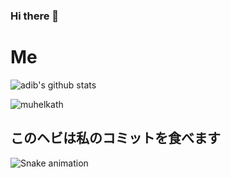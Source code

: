 ### Hi there 👋

# Me
![adib's github stats](https://github-readme-stats.vercel.app/api?username=muhelkath&show_icons=true&bg_color=0d1117&title_color=fff&icon_color=fff&text_color=d9a618&show_owner=false)
<p><img align="center" src="https://github-readme-streak-stats.herokuapp.com/?user=muhelkath" alt="muhelkath" /></p> 

## このヘビは私のコミットを食べます
![Snake animation](https://github.com/muhelkath/muhelkath/blob/output/github-user-contribution.svg)
